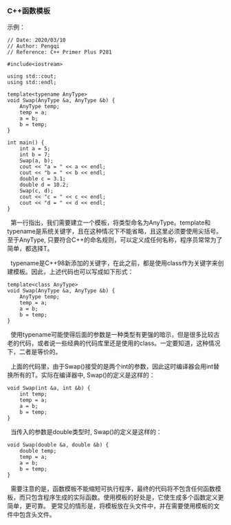 
### C++函数模板

示例：
```
// Date: 2020/03/10
// Author: Pengqi
// Reference: C++ Primer Plus P281

#include<iostream>

using std::cout;
using std::endl;

template<typename AnyType>
void Swap(AnyType &a, AnyType &b) {
    AnyType temp;
    temp = a;
    a = b;
    b = temp;
}

int main() {
    int a = 5;
    int b = 7;
    Swap(a, b);
    cout << "a = " << a << endl;
    cout << "b = " << b << endl;
    double c = 3.1;
    double d = 10.2;
    Swap(c, d);
    cout << "c = " << c << endl;
    cout << "d = " << d << endl;
}
```

&nbsp;&nbsp;第一行指出，我们需要建立一个模板，将类型命名为AnyType。template和typename是系统关键字，且在这种情况下不能省略，且这里必须要使用尖括号。至于AnyType, 只要符合C++的命名规则，可以定义成任何名称，程序员常常为了简单，都选择T。

&nbsp;&nbsp;typename是C++98新添加的关键字，在此之前，都是使用class作为关键字来创建模板。因此，上述代码也可以写成如下形式：
```
template<class AnyType>
void Swap(AnyType &a, AnyType &b) {
    AnyType temp;
    temp = a;
    a = b;
    b = temp;
}
```

&nbsp;&nbsp;使用typename可能使得后面的参数是一种类型有更强的暗示，但是很多比较古老的代码，或者说一些经典的代码库里还是使用的class。一定要知道，这种情况下，二者是等价的。

&nbsp;&nbsp;上面的代码里，由于Swap()接受的是两个int的参数，因此这时编译器会用int替换所有的T。实际在编译器中, Swap()的定义是这样的：
```
void Swap(int &a, int &b) {
    int temp;
    temp = a;
    a = b;
    b = temp;
}
```
&nbsp;&nbsp;当传入的参数是double类型时, Swap()的定义是这样的：
```
void Swap(double &a, double &b) {
    double temp;
    temp = a;
    a = b;
    b = temp;
}
```
&nbsp;&nbsp;需要注意的是，函数模板不能缩短可执行程序，最终的代码将不包含任何函数模板，而只包含程序生成的实际函数。使用模板的好处是，它使生成多个函数定义更简单，更可靠。
更常见的情形是，将模板放在头文件中，并在需要使用模板的文件中包含头文件。

